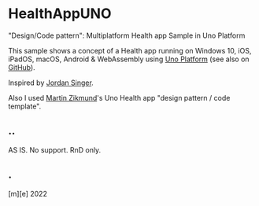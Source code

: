 # HealthAppUNO

"Design/Code pattern": Multiplatform Health app Sample in Uno Platform

This sample shows a concept of a Health app running on Windows 10, iOS, iPadOS, macOS, Android & WebAssembly using [Uno Platform](https://platform.uno/) (see also on [GitHub](https://github.com/unoplatform/uno/)). 

Inspired by [Jordan Singer](https://twitter.com/jsngr?s=20).

Also I used [Martin Zikmund](https://github.com/MartinZikmund/uno-health-app-concept/)'s Uno Health app "design pattern / code template".

## ..
AS IS. No support. RnD only.

## .
[m][e] 2022